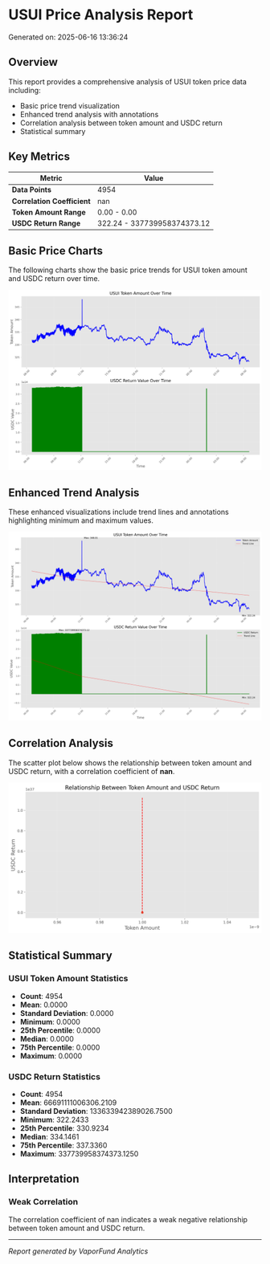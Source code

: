 # USUI Price Analysis Report

Generated on: 2025-06-16 13:36:24

## Overview

This report provides a comprehensive analysis of USUI token price data including:
- Basic price trend visualization
- Enhanced trend analysis with annotations
- Correlation analysis between token amount and USDC return
- Statistical summary

## Key Metrics

| Metric | Value |
|--------|-------|
| **Data Points** | 4954 |
| **Correlation Coefficient** | nan |
| **Token Amount Range** | 0.00 - 0.00 |
| **USDC Return Range** | 322.24 - 337739958374373.12 |

## Basic Price Charts

The following charts show the basic price trends for USUI token amount and USDC return over time.

![USUI Basic Price Charts](https://raw.githubusercontent.com/VaporFund/weekly-reports/main/chart_images/USUI_price_charts.png)

## Enhanced Trend Analysis

These enhanced visualizations include trend lines and annotations highlighting minimum and maximum values.

![USUI Enhanced Trend Charts](https://raw.githubusercontent.com/VaporFund/weekly-reports/main/chart_images/USUI_price_charts_with_trend.png)

## Correlation Analysis

The scatter plot below shows the relationship between token amount and USDC return, with a correlation coefficient of **nan**.

![USUI Correlation Analysis](https://raw.githubusercontent.com/VaporFund/weekly-reports/main/chart_images/USUI_relationship_chart.png)

## Statistical Summary

### USUI Token Amount Statistics
- **Count**: 4954
- **Mean**: 0.0000
- **Standard Deviation**: 0.0000
- **Minimum**: 0.0000
- **25th Percentile**: 0.0000
- **Median**: 0.0000
- **75th Percentile**: 0.0000
- **Maximum**: 0.0000

### USDC Return Statistics
- **Count**: 4954
- **Mean**: 66691111006306.2109
- **Standard Deviation**: 133633942389026.7500
- **Minimum**: 322.2433
- **25th Percentile**: 330.9234
- **Median**: 334.1461
- **75th Percentile**: 337.3360
- **Maximum**: 337739958374373.1250

## Interpretation

### Weak Correlation

The correlation coefficient of nan indicates a weak negative relationship between token amount and USDC return.

---


*Report generated by VaporFund Analytics*

